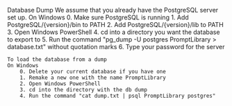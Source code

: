 Database Dump
    We assume that you already have the PostgreSQL server set up.
    On Windows
        0. Make sure PostgreSQL is running
        1. Add PostgreSQL/{version}/bin to PATH
        2. Add PostgreSQL/{version}/lib to PATH
        3. Open Windows PowerShell
        4. cd into a directory you want the database to export to
        5. Run the command "pg_dump -U postgres PromptLibrary > database.txt" without quotation marks
        6. Type your password for the server

    To load the database from a dump
    On Windows
        0. Delete your current database if you have one
        1. Remake a new one with the name PromptLibrary
        2. Open Windows PowerShell
        3. cd into the directory with the db dump
        4. Run the command "cat dump.txt | psql PromptLibrary postgres"
